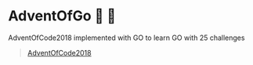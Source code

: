 # AdventOfGo 🎄 🎅
AdventOfCode2018 implemented with GO to learn GO with 25 challenges

> [AdventOfCode2018](https://adventofcode.com)
